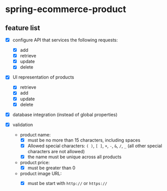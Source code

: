 # spring-ecommerce-product

## feature list

- [x] configure API that services the following requests:
  - [x] add
  - [x] retrieve
  - [x] update
  - [x] delete

- [x] UI representation of products
  - [x] retrieve
  - [x] add
  - [x] update
  - [x] delete

- [x] database integration (instead of global properties)

- [x] validation
  - product name:
    - [x] must be no more than 15 characters, including spaces
    - [x] Allowed special characters: `( )`, `[ ]`, `+`, `-`, `&`, `/`, `_` (all other special characters are not allowed)
    - [x] the name must be unique across all products
  - product price:
    - [x] must be greater than 0
  - product image URL:
    - [x] must be start with `http://` or `https://`

